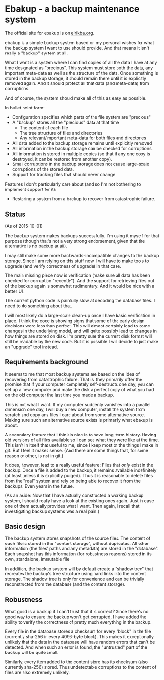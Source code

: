 Ebakup - a backup maintenance system
====================================

The official site for ebakup is on
[eirikba.org](http://eirikba.org/projects/ebakup).

ebakup is a simple backup system based on my personal wishes for what
the backup system I want to use should provide. And that means it
isn't really a "backup" system at all.

What I want is a system where I can find copies of all the data I have
at any time designated as "precious". This system must store both the
data, any important meta-data as well as the structure of the data.
Once something is stored in the backup storage, it should remain there
until it is explicitly removed again. And it should protect all that
data (and meta-data) from corruptions.

And of course, the system should make all of this as easy as possible.

In bullet point form:

- Configuration specifies which parts of the file system are "precious"
- A "backup" stores all the "precious" data at that time
  - The content of each file
  - The tree structure of files and directories
  - Any relevant/important meta-data for both files and directories
- All data added to the backup storage remains until explicitly removed
- All information in the backup storage can be checked for corruptions
- All information is stored in multiple copies (so that if any one
  copy is destroyed, it can be restored from another copy).
- Small corruptions in the backup storage does not cause large-scale
  corruptions of the stored data.
- Support for tracking files that should never change

Features I don't particularly care about (and so I'm not bothering to
implement support for it):

- Restoring a system from a backup to recover from catastrophic
  failure.


Status
------

(As of 2015-10-01)

The backup system makes backups successfully. I'm using it myself for
that purpose (though that's not a very strong endorsement, given that
the alternative is no backup at all).

I may still make some more backwards-incompatible changes to the
backup storage. Since I am relying on this stuff now, I will have to
make tools to upgrade (and verify correctness of upgrade) in that
case.

The main missing piece now is verification (make sure all data has
been checked for corruption "recently"). And the support for
retrieving files out of the backup again is somewhat rudimentary. And
it would be nice with a better UI.

The current python code is painfully slow at decoding the database
files. I need to do something about that.

I will most likely do a large-scale clean-up once I have basic
verification in place. I think the code is showing signs that some of
the early design decisions were less than perfect. This will almost
certainly lead to some changes in the underlying model, and will quite
possibly lead to changes in how things are stored on disk. I'm pretty
sure the current disk format will still be readable by the new code.
But it is possible I will decide to just make an "upgrade" tool
instead.


Requirements background
-----------------------

It seems to me that most backup systems are based on the idea of
recovering from catastrophic failure. That is, they primarily offer
the promise that if your computer completely self-destructs one day,
you can set up a new computer and make the disk a perfect copy of what
you had on the old computer the last time you made a backup.

This is not what I want. If my computer suddenly vanishes into a
parallel dimension one day, I will buy a new computer, install the
system from scratch and copy any files I care about from some
alternative source. Making sure such an alternative source exists is
primarily what ebakup is about.

A secondary feature that I think is nice is to have long-term history.
Having old versions of all files available so I can see what they were
like at the time. This isn't in itself that useful to me, since I keep
most of the things I make in git. But I feel it makes sense. (And
there are some things that, for some reason or other, is not in git.)

It does, however, lead to a really useful feature: Files that *only*
exist in the backup. Once a file is added to the backup, it remains
available indefinitely (at least unless it is explicitly purged). Thus
it is reasonable to delete files from the "real" system and rely on
being able to recover it from the backups. Even years in the future.

(As an aside: Now that I have actually constructed a working backup
system, I should really have a look at the existing ones again. Just
in case one of them actually provides what I want. Then again, I
recall that investigating backup systems was a real pain.)


Basic design
------------

The backup system stores snapshots of the source files. The content of
each file is stored in the "content storage", without duplicates. All
other information (the files' paths and any metadata) are stored in
the "database". Each snapshot has this information (for robustness
reasons) stored in its own, standalone, immutable file.

In addition, the backup system will by default create a "shadow tree"
that recreates the backup's tree structure using hard links into the
content storage. The shadow tree is only for convenience and can be
trivially reconstructed from the database (and the content storage).


Robustness
----------

What good is a backup if I can't trust that it is correct? Since
there's no good way to ensure the backup won't get corrupted, I have
added the ability to verify the correctness of pretty much everything
in the backup.

Every file in the database stores a checksum for every "block" in the
file (currently sha-256 in every 4096-byte block). This makes it
exceptionally unlikely that the data in the database will have random
errors that can't be detected. And when such an error is found, the
"untrusted" part of the backup will be quite small.

Similarly, every item added to the content store has its checksum
(also currently sha-256) stored. Thus undetectable corruptions to the
content of files are also extremely unlikely.
